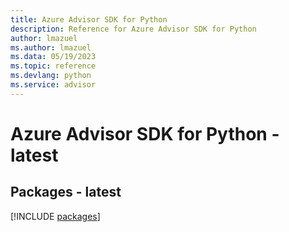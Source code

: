 ```yaml
---
title: Azure Advisor SDK for Python
description: Reference for Azure Advisor SDK for Python
author: lmazuel
ms.author: lmazuel
ms.data: 05/19/2023
ms.topic: reference
ms.devlang: python
ms.service: advisor
---
```

# Azure Advisor SDK for Python - latest
## Packages - latest
[!INCLUDE [packages](advisor-index.md)]
